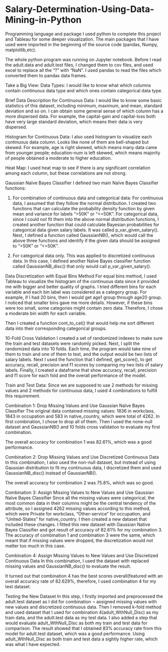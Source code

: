 # Salary-Determination-Using-Data-Mining-in-Python
Programming language and package
I used python to complete this project and Tableau for some deeper visualization. The main packages that I have used were imported in the beginning of the source code (pandas, Numpy, matplotlib,etc). 

The whole python program was running on Jupyter notebook. Before I read the adult.data and adult.test files, I changed them to csv files, and used excel to replace all the “?” with “NaN”. I used pandas to read the files which converted them to pandas data frames.

Take a Big View: 
Data Types:
I would like to know what which columns contain continuous data type and which ones contain categorical data type.

Brief Data Description for Continuous Data:
I would like to know some basic statistics of this dataset, including minimum, maximum, and mean, standard deviation and so on. I can obtain some general sense of which column has a more dispersed data. For example, the capital-gain and capital-loss both have very large standard deviation, which means their data is very dispersed.

Histogram for Continuous Data:
I also used histogram to visualize each continuous data column. Looks like none of them are bell-shaped but skewed. For example, age is right skewed, which means many data came from younger people; education-num is left skewed, which means majority of people obtained a moderate to higher education. 

Heat Map:
I used heat map to see if there is any significant correlation among each column, but these correlations are not strong.
 
Gaussian Naïve Bayes Classifier
I defined two main Naïve Bayes Classifier functions:
1.	For combination of continuous data and categorical data:
For continuous data, I assumed that they follow the normal distribution. I created two functions that can calculate the probability density function by given mean and variance for labels “>50K” or “<=50K”. 
For categorical data, since I could not fit them into the above normal distribution functions, I created another function that could calculate Bayesian probabilities for categorical data given salary labels. It was called p_var_given_salary().
Next, I defined a function called GaussianNB(), which would call the above three functions and identify if the given data should be assigned to “>50K” or “<=50K”.

2.	For categorical data only.
This was applied to discretized continuous data.
In this case, I defined another Naïve Bayes classifier function called GaussianNB_disc() that only would call p_var_given_salary().

Data Discretization with Equal Bins Method
For equal bins method, I used Tableau to visualize the histogram of the continuous data since it provided me with bigger and better quality of graphs. I tried different bins for each variable and each bin label was considered as a category group. For example, if I had 20 bins, then I would get age1 group through age20 group. I noticed that smaller bins gave me more details. However, if these bins were too small, some categories might contain zero data. Therefore, I chose a moderate bin width for each variable.

Then I created a function cont_to_cat() that would help me sort different data into their corresponding categorical groups.

10-Fold Cross Validation
I created a set of randomized indexes to make sure the train and test datasets were randomly picked. Next, I split the randomized data into 10 folds. Each time, the program would take nine of them to train and one of them to test, and the output would be two lists of salary labels. 
Next I used the function that I defined, get_score(), to get accuracy, recall, precision and f1 scores by comparing my two lists of salary labels. 
Finally, I created a dataframe that show accuracy, recall, precision and f1 score for each fold and the overall performance of the model. 

Train and Test Data:
Since we are supposed to use 2 methods for missing values and 2 methods for continuous data, I used 4 combinations to fulfill this requirement.

Combination 1: Drop Missing Values and Use Gaussian Naïve Bayes Classifier
The original data contained missing values: 1836 in workclass, 1843 in occupation and 583 in native_country, which were total of 4262. In first combination, I chose to drop all of them. Then I used the none-null dataset and GaussianNB() and 10 folds cross validation to evaluate my first combination. 
 
The overall accuracy for combination 1 was 82.61%, which was a good performance.

Combination 2: Drop Missing Values and Use Discretized Continuous Data
In this combination, I also used the non-null dataset, but instead of using Gaussian distribution to fit my continuous data, I discretized them and used GaussianNB_disc() instead of GaussianNB(). 
 
The overall accuracy for combination 2 was 75.8%, which was so good.

Combination 3: Assign Missing Values to New Values and Use Gaussian Naïve Bayes Classifier
Since all the missing values were categorical, the most common data in their columns might be the central tendency of the attribute, so I assigned 4262 missing values according to this method, which were Private for workclass, “Other-service” for occupation, and “United-States” for native_country. I then created a new dataset that included these changes.
I fitted this new dataset with Gaussian Native Bayes Classifier and got result of accuracy of 82.61% for my combination 3.
The accuracy of combination 1 and combination 3 were the same, which meant that if missing values were dropped, the discretization would not matter too much in this case. 

 

Combination 4: Assign Missing Values to New Values and Use Discretized Continuous Data
In this combination, I used the dataset with replaced missing values and GaussianNB_disc() to evaluate the result. 
 
It turned out that combination 4 has the best scores overall(featured with an overall accuracy rate of 82.629%,  therefore, I used combination 4 for my test dataset. 

Testing the New Dataset 
In this step, I firstly imported and preprocessed the adult.test dataset as I did for combination ¬ assigned missing values with new values and discretized continuous data.
Then I removed k-fold method and used dataset that I used for combination 4(adult_WthNull_Disc) as my train data, and the adult.test data as my test data. 
I also added a step that would evaluate adult_WthNull_Disc as both my train and test data for comparison.
The result showed that I obtained 83% accuracy rate from this model for adult.test dataset, which was a good performance. 
Using adult_WthNull_Disc as both train and test data a sightly higher rate, which was what I have expected.
